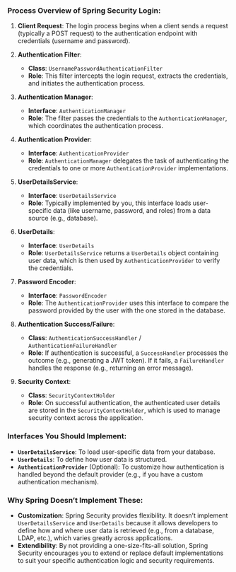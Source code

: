 ### Process Overview of Spring Security Login:

1. **Client Request**: The login process begins when a client sends a request (typically a POST request) to the authentication endpoint with credentials (username and password).

2. **Authentication Filter**:
    - **Class**: `UsernamePasswordAuthenticationFilter`
    - **Role**: This filter intercepts the login request, extracts the credentials, and initiates the authentication process.

3. **Authentication Manager**:
    - **Interface**: `AuthenticationManager`
    - **Role**: The filter passes the credentials to the `AuthenticationManager`, which coordinates the authentication process.

4. **Authentication Provider**:
    - **Interface**: `AuthenticationProvider`
    - **Role**: `AuthenticationManager` delegates the task of authenticating the credentials to one or more `AuthenticationProvider` implementations.

5. **UserDetailsService**:
    - **Interface**: `UserDetailsService`
    - **Role**: Typically implemented by you, this interface loads user-specific data (like username, password, and roles) from a data source (e.g., database).

6. **UserDetails**:
    - **Interface**: `UserDetails`
    - **Role**: `UserDetailsService` returns a `UserDetails` object containing user data, which is then used by `AuthenticationProvider` to verify the credentials.

7. **Password Encoder**:
    - **Interface**: `PasswordEncoder`
    - **Role**: The `AuthenticationProvider` uses this interface to compare the password provided by the user with the one stored in the database.

8. **Authentication Success/Failure**:
    - **Class**: `AuthenticationSuccessHandler` / `AuthenticationFailureHandler`
    - **Role**: If authentication is successful, a `SuccessHandler` processes the outcome (e.g., generating a JWT token). If it fails, a `FailureHandler` handles the response (e.g., returning an error message).

9. **Security Context**:
    - **Class**: `SecurityContextHolder`
    - **Role**: On successful authentication, the authenticated user details are stored in the `SecurityContextHolder`, which is used to manage security context across the application.

### Interfaces You Should Implement:

- **`UserDetailsService`**: To load user-specific data from your database.
- **`UserDetails`**: To define how user data is structured.
- **`AuthenticationProvider`** (Optional): To customize how authentication is handled beyond the default provider (e.g., if you have a custom authentication mechanism).

### Why Spring Doesn’t Implement These:

- **Customization**: Spring Security provides flexibility. It doesn’t implement `UserDetailsService` and `UserDetails` because it allows developers to define how and where user data is retrieved (e.g., from a database, LDAP, etc.), which varies greatly across applications.
- **Extendibility**: By not providing a one-size-fits-all solution, Spring Security encourages you to extend or replace default implementations to suit your specific authentication logic and security requirements.
